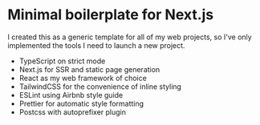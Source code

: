 # Minimal boilerplate for Next.js
I created this as a generic template for all of my web projects, so I've only implemented the tools I need to launch a new project.

- TypeScript on strict mode
- Next.js for SSR and static page generation
- React as my web framework of choice
- TailwindCSS for the convenience of inline styling
- ESLint using Airbnb style guide
- Prettier for automatic style formatting
- Postcss with autoprefixer plugin
